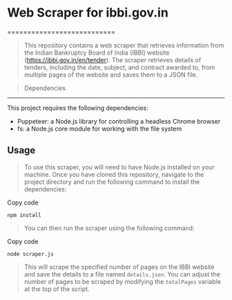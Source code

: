 # Web Scraper for ibbi.gov.in
===========================

> This repository contains a web scraper that retrieves information from the Indian Bankruptcy Board of India (IBBI) website (<https://ibbi.gov.in/en/tender>). The scraper retrieves details of tenders, including the date, subject, and contract awarded to, from multiple pages of the website and saves them to a JSON file.

> Dependencies
------------

This project requires the following dependencies:

-   Puppeteer: a Node.js library for controlling a headless Chrome browser
-   fs: a Node.js core module for working with the file system

Usage
-----

> To use this scraper, you will need to have Node.js installed on your machine. Once you have cloned this repository, navigate to the project directory and run the following command to install the dependencies:

Copy code

`npm install`

> You can then run the scraper using the following command:

Copy code

`node scraper.js`

> This will scrape the specified number of pages on the IBBI website and save the details to a file named `details.json`. You can adjust the number of pages to be scraped by modifying the `totalPages` variable at the top of the script.
